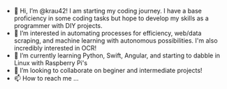 - 👋 Hi, I’m @krau42! I am starting my coding journey. I have a base proficiency in some coding tasks but hope to develop my skills as a programmer with DIY projects. 
- 👀 I’m interested in automating processes for efficiency, web/data scraping, and machine learning with autonomous possibilities. I'm also incredibly interested in OCR!
- 🌱 I’m currently learning Python, Swift, Angular, and starting to dabble in Linux with Raspberry Pi's
- 💞️ I’m looking to collaborate on beginer and intermediate projects!
- 📫 How to reach me ...
